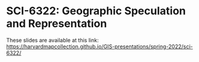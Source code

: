 # SCI-6322: Geographic Speculation and Representation

These slides are available at this link: https://harvardmapcollection.github.io/GIS-presentations/spring-2022/sci-6322/

